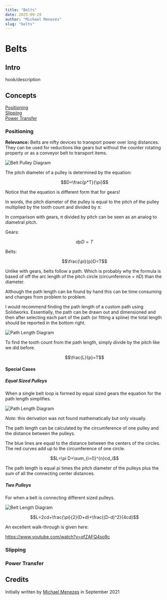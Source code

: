 ```yaml
---
title: "Belts"
date: 2025-09-29
author: "Michael Menezes"
slug: "belts"
---
```



# Belts

## Intro

hook/description

## Concepts

[Positioning](#positioning)\
[Slipping](#slipping)\
[Power Transfer](#power-transfer)

### Positioning

**Relevance:** Belts are nifty devices to transport power over long distances. They can be used for reductions like gears but without the counter rotating property or as a conveyor belt to transport items.

![Belt Pulley Diagram](/layout/static/imgs/CAD/BeltPulleyDiagram.jpg)

The pitch diameter of a pulley is determined by the equation:

$$D=\frac{p*T}{\pi}$$

Notice that the equation is different form that for gears!

In words, the pitch diameter of the pulley is equal to the pitch of the pulley multiplied by the tooth count and divided by $\pi$.

In comparison with gears, $\pi$ divided by pitch can be seen as an analog to diametral pitch.

Gears:

$$dpD=T$$

Belts:

$$\frac{\pi}{p}D=T$$

Unlike with gears, belts follow a path. Which is probably why the formula is based of off the arc length of the pitch circle (circumference = $\pi D$) than the diameter.

Although the path length can be found by hand this can be time consuming and changes from problem to problem.

I would recommend finding the path length of a custom path using Solidworks. Essentially, the path can be drawn out and dimensioned and then after selecting each part of the path (or fitting a spline) the total length should be reported in the bottom right.

![Path Length Diagram](/layout/static/imgs/CAD/PathLengthDiagram.png)

To find the tooth count from the path length, simply divide by the pitch like we did before.

$$\frac{L}{p}=T$$

#### Special Cases

##### Equal Sized Pulleys

When a single belt loop is formed by equal sized gears the equation for the path length simplifies.

![Path Length Diagram](/layout/static/imgs/CAD/PathLengthSpecialCaseDiagram.png)

*Note:* this derivation was not found mathematically but only visually.

The path length can be calculated by the circumference of one pulley and the distance between the pulleys.

The blue lines are equal to the distance between the centers of the circles. The red curves add up to the circumference of one circle.

$$L=\pi D+\sum_{i=0}^{n}cd_i$$

The path length is equal pi times the pitch diameter of the pulleys plus the sum of all the connecting center distances.

##### Two Pulleys

For when a belt is connecting different sized pulleys.

![Belt Length Diagram](/layout/static/imgs/CAD/BeltLengthDiagram.jpeg)

$$L=2cd+\frac{\pi}{2}(D+d)+\frac{(D-d)^2}{4cd}$$

An excellent walk-through is given here:

<https://www.youtube.com/watch?v=qfZAFQ4so9c>

### Slipping

### Power Transfer

## Credits

Initially written by [Michael Menezes](https://github.com/Menezmic21/) in September 2021
